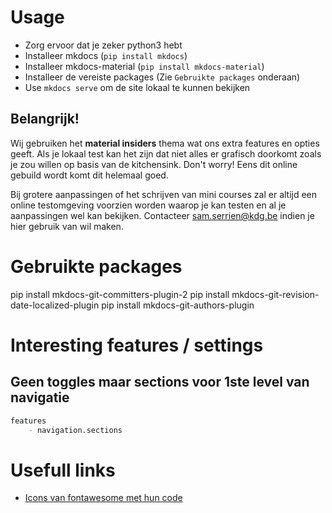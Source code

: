 # Usage

* Zorg ervoor dat je zeker python3 hebt
* Installeer mkdocs (`pip install mkdocs`)
* Installeer mkdocs-material (`pip install mkdocs-material`)
* Installeer de vereiste packages (Zie `Gebruikte packages` onderaan)
* Use `mkdocs serve` om de site lokaal te kunnen bekijken

## Belangrijk!

Wij gebruiken het **material insiders** thema wat ons extra features en opties geeft. Als je lokaal test kan het zijn dat niet alles er grafisch doorkomt zoals je zou willen op basis van de kitchensink. Don't worry! Eens dit online gebuild wordt komt dit helemaal goed.

Bij grotere aanpassingen of het schrijven van mini courses zal er altijd een online testomgeving voorzien worden waarop je kan testen en al je aanpassingen wel kan bekijken. Contacteer sam.serrien@kdg.be indien je hier gebruik van wil maken.

# Gebruikte packages

pip install mkdocs-git-committers-plugin-2
pip install mkdocs-git-revision-date-localized-plugin
pip install mkdocs-git-authors-plugin

# Interesting features / settings

## Geen toggles maar sections voor 1ste level van navigatie

```md
features
    - navigation.sections
```

# Usefull links

* [Icons van fontawesome met hun code](https://squidfunk.github.io/mkdocs-material/reference/icons-emojis/)
